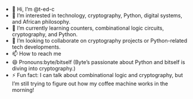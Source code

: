 - 👋 Hi, I’m @t-ed-c
- 👀 I’m interested in technology, cryptography, Python, digital systems, and African philosophy.
- 🌱 I’m currently learning counters, combinational logic circuits, cryptography, and Python.
- 💞️ I’m looking to collaborate on  cryptography projects or Python-related tech developments.
- 📫 How to reach me 
- 😄 Pronouns:byte/bitself (Byte’s passionate about Python and bitself is diving into cryptography.)
- ⚡ Fun fact:  I can talk about combinational logic and cryptography, but I’m still trying to figure out how my coffee machine works in the morning!

<!---
t-ed-c/t-ed-c is a ✨ special ✨ repository because its `README.md` (this file) appears on your GitHub profile.
You can click the Preview link to take a look at your changes.
--->
